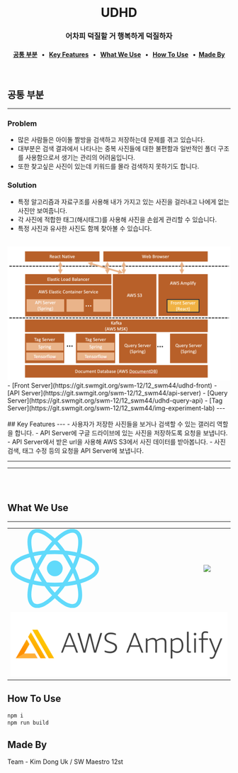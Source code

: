 <p align="center">
    <img src="">
    </img>
</p>
<h1 align="center">UDHD</h1>

<h3 align="center">어차피 덕질할 거 행복하게 덕질하자</h3>

<h4 align="center">
    <a href="#공통-부분">공통 부분</a> &nbsp; • &nbsp;   
    <a href="#key-features">Key Features</a> &nbsp; • &nbsp;   
    <a href="#what-we-use">What We Use</a> &nbsp; • &nbsp;
    <a href="#how-to-use">How To Use</a> &nbsp; •&nbsp;  
    <a href="#made-by">Made By</a>

</h4>
<br>

## 공통 부분
---
### Problem

- 많은 사람들은 아이돌 짤방을 검색하고 저장하는데 문제를 겪고 있습니다.
- 대부분은 검색 결과에서 나타나는 중복 사진들에 대한 불편함과 일반적인 폴더 구조를 사용함으로서 생기는 관리의 어려움입니다.
- 또한 찾고싶은 사진이 있는데 키워드를 몰라 검색하지 못하기도 합니다.

### Solution

- 특정 알고리즘과 자료구조를 사용해 내가 가지고 있는 사진을 걸러내고 나에게 없는 사진만 보여줍니다.  
- 각 사진에 적합한 태그(해시태그)를 사용해 사진을 손쉽게 관리할 수 있습니다.  
- 특정 사진과 유사한 사진도 함께 찾아볼 수 있습니다.
<br/><br/>
<img src="docs/architecture-front.png" />
- [Front Server](https://git.swmgit.org/swm-12/12_swm44/udhd-front)
- [API Server](https://git.swmgit.org/swm-12/12_swm44/api-server)
- [Query Server](https://git.swmgit.org/swm-12/12_swm44/udhd-query-api)
- [Tag Server](https://git.swmgit.org/swm-12/12_swm44/img-experiment-lab)
---
<br/><br/>
## Key Features
---
- 사용자가 저장한 사진들을 보거나 검색할 수 있는 갤러리 역할을 합니다.
- API Server에 구글 드라이브에 있는 사진을 저장하도록 요청을 보냅니다.
- API Server에서 받은 url을 사용해 AWS S3에서 사진 데이터를 받아봅니다.
- 사진 검색, 태그 수정 등의 요청을 API Server에 보냅니다.
<br/>

---

---

<br/>

<br>


## What We Use
---
<table style="margin-left:auto;margin-right:auto;">
<tr>
<td><img width=200 src="data:image/svg+xml;base64,PHN2ZyB4bWxucz0iaHR0cDovL3d3dy53My5vcmcvMjAwMC9zdmciIHZpZXdCb3g9Ii0xMS41IC0xMC4yMzE3NCAyMyAyMC40NjM0OCI+CiAgPHRpdGxlPlJlYWN0IExvZ288L3RpdGxlPgogIDxjaXJjbGUgY3g9IjAiIGN5PSIwIiByPSIyLjA1IiBmaWxsPSIjNjFkYWZiIi8+CiAgPGcgc3Ryb2tlPSIjNjFkYWZiIiBzdHJva2Utd2lkdGg9IjEiIGZpbGw9Im5vbmUiPgogICAgPGVsbGlwc2Ugcng9IjExIiByeT0iNC4yIi8+CiAgICA8ZWxsaXBzZSByeD0iMTEiIHJ5PSI0LjIiIHRyYW5zZm9ybT0icm90YXRlKDYwKSIvPgogICAgPGVsbGlwc2Ugcng9IjExIiByeT0iNC4yIiB0cmFuc2Zvcm09InJvdGF0ZSgxMjApIi8+CiAgPC9nPgo8L3N2Zz4K"></td>
<td><img width=200 src="https://camo.githubusercontent.com/92ec9eb7eeab7db4f5919e3205918918c42e6772562afb4112a2909c1aaaa875/68747470733a2f2f6173736574732e76657263656c2e636f6d2f696d6167652f75706c6f61642f76313630373535343338352f7265706f7369746f726965732f6e6578742d6a732f6e6578742d6c6f676f2e706e67"></td>
</tr>
<tr>
<td colspan="2">
<img width=650 src=docs/amplify-logo.png />
</td>
</tr>
<table>


## How To Use
```
npm i
npm run build
```

## Made By

Team - Kim Dong Uk / SW Maestro 12st

